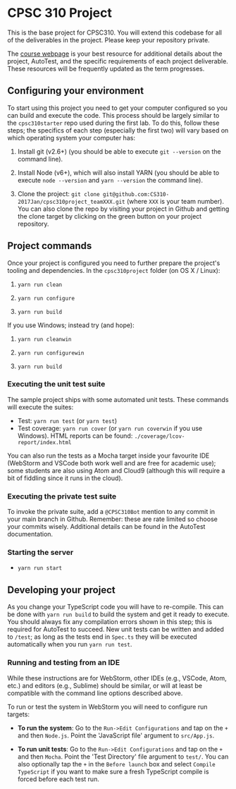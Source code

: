 # CPSC 310 Project 

This is the base project for CPSC310. You will extend this codebase for all of the deliverables in the project. Please keep your repository private.

The [course webpage](https://github.com/ubccpsc/310/tree/2017jan) is your best resource for additional details about the project, AutoTest, and the specific requirements of each project deliverable. These resources will be frequently updated as the term progresses.

## Configuring your environment

To start using this project you need to get your computer configured so you can build and execute the code. This process should be largely similar to the ```cpsc310starter``` repo used during the first lab. To do this, follow these steps; the specifics of each step (especially the first two) will vary based on which operating system your computer has:

1. Install git (v2.6+) (you should be able to execute ```git --version``` on the command line).

1. Install Node (v6+), which will also install YARN (you should be able to execute ```node --version``` and ```yarn --version``` the command line).

1. Clone the project: ```git clone git@github.com:CS310-2017Jan/cpsc310project_teamXXX.git``` (where ```XXX``` is your team number). You can also clone the repo by visiting your project in Github and getting the clone target by clicking on the green button on your project repository.

<!---
1. It is important that your project directory be called ```cpsc310project``` if you want to work with the public test suite we are providing. The easiest way to do this is to move it to the right name: ```mv cpsc310project_teamXXX cpsc310project``` (replacing ```XXX``` with your team number). ***NOTE:*** This is important or the public test suite will not work. The private test suite we run will do this automatically.
--->

## Project commands

Once your project is configured you need to further prepare the project's tooling and dependencies. In the ```cpsc310project``` folder (on OS X / Linux):

1. ```yarn run clean```

1. ```yarn run configure```

1. ```yarn run build```

If you use Windows; instead try (and hope):

1. ```yarn run cleanwin```

1. ```yarn run configurewin```

1. ```yarn run build```

### Executing the unit test suite

The sample project ships with some automated unit tests. These commands will execute the suites:
 
* Test: ```yarn run test``` (or ```yarn test```)
* Test coverage: ```yarn run cover``` (or ```yarn run coverwin``` if you use Windows). HTML reports can be found: ```./coverage/lcov-report/index.html```

You can also run the tests as a Mocha target inside your favourite IDE (WebStorm and VSCode both work well and are free for academic use); some students are also using Atom and Cloud9 (although this will require a bit of fiddling since it runs in the cloud).


### Executing the private test suite

To invoke the private suite, add a ```@CPSC310Bot``` mention to any commit in your main branch in Github. Remember: these are rate limited so choose your commits wisely. Additional details can be found in the AutoTest documentation.


### Starting the server

* ```yarn run start```


## Developing your project

As you change your TypeScript code you will have to re-compile. This can be done with ```yarn run build``` to build the system and get it ready to execute. You should always fix any compilation errors shown in this step; this is required for AutoTest to succeed. New unit tests can be written and added to ```/test```; as long as the tests end in ```Spec.ts``` they will be executed automatically when you run ```yarn run test```.

### Running and testing from an IDE

While these instructions are for WebStorm, other IDEs (e.g., VSCode, Atom, etc.) and editors (e.g., Sublime) should be similar, or will at least be compatible with the command line options described above.

To run or test the system in WebStorm you will need to configure run targets: 

* **To run the system**: Go to the ```Run->Edit Configurations``` and tap on the ```+``` and then ```Node.js```. Point the 'JavaScript file' argument to ```src/App.js```. 

* **To run unit tests**: Go to the ```Run->Edit Configurations``` and tap on the ```+``` and then ```Mocha```. Point the 'Test Directory' file argument to ```test/```. You can also optionally tap the ```+``` in the ```Before launch``` box and select ```Compile TypeScript``` if you want to make sure a fresh TypeScript compile is forced before each test run.


